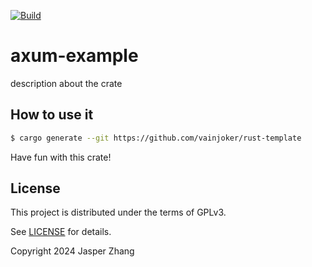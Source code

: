 [![Build](https://github.com/vainjoker/axum-example/actions/workflows/integration.yml/badge.svg)](https://github.com/vainjoker/axum-example/actions/workflows/integration.yml)

# axum-example

description about the crate

## How to use it

```bash
$ cargo generate --git https://github.com/vainjoker/rust-template
```

Have fun with this crate!

## License

This project is distributed under the terms of GPLv3.

See [LICENSE](LICENSE) for details.

Copyright 2024 Jasper Zhang
